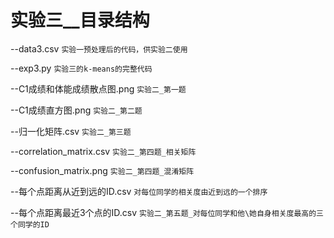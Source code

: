 # 实验三__目录结构
--data3.csv  `实验一预处理后的代码，供实验二使用`

--exp3.py  `实验三的k-means的完整代码`

--C1成绩和体能成绩散点图.png  `实验二_第一题`

--C1成绩直方图.png  `实验二_第二题`

--归一化矩阵.csv  `实验二_第三题`

--correlation_matrix.csv  `实验二_第四题_相关矩阵`

--confusion_matrix.png  `实验二_第四题_混淆矩阵`

--每个点距离从近到远的ID.csv  `对每位同学的相关度由近到远的一个排序`

--每个点距离最近3个点的ID.csv  `实验二_第五题_对每位同学和他\她自身相关度最高的三个同学的ID`
